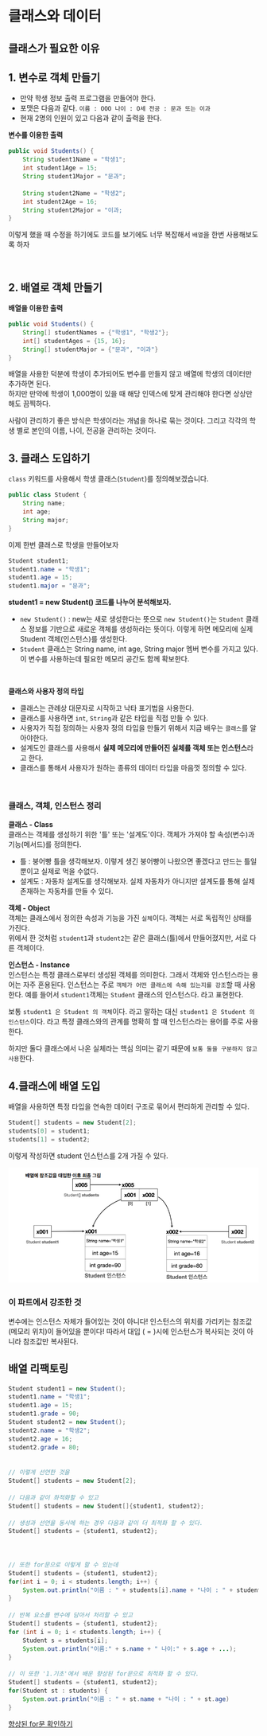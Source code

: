 # 클래스와 데이터

## 클래스가 필요한 이유

## 1. 변수로 객체 만들기
- 만약 학생 정보 출력 프로그램을 만들어야 한다.
- 포맷은 다음과 같다. `이름 : OOO 나이 : O세 전공 : 문과 또는 이과`
- 현재 2명의 인원이 있고 다음과 같이 출력을 한다.

**변수를 이용한 출력**

```java
public void Students() {
    String student1Name = "학생1";
    int student1Age = 15;
    String student1Major = "문과";
    
    String student2Name = "학생2";
    int student2Age = 16;
    String student2Major = "이과;
}
```
이렇게 했을 때 수정을 하기에도 코드를 보기에도 너무 복잡해서 `배열`을 한번 사용해보도록 하자

<br>


## 2. 배열로 객체 만들기
**배열을 이용한 출력**
```java
public void Students() {
    String[] studentNames = {"학생1", "학생2"};
    int[] studentAges = {15, 16};
    String[] studentMajor = {"문과", "이과"}
}
```
배열을 사용한 덕분에 학생이 추가되어도 변수를 만들지 않고 배열에 학생의 데이터만 추가하면 된다.   
하지만 만약에 학생이 1,000명이 있을 때 해당 인덱스에 맞게 관리해야 한다면 상상만 해도 끔찍하다.

사람이 관리하기 좋은 방식은 학생이라는 개념을 하나로 묶는 것이다. 그리고 각각의 학생 별로 본인의 이름, 나이, 전공을 관리하는 것이다.


## 3. 클래스 도입하기
`class` 키워드를 사용해서 학생 클래스(`Student`)를 정의해보겠습니다.
```java
public class Student {
    String name;
    int age;
    String major;
}
```
이제 한번 클래스로 학생을 만들어보자
```java
Student student1;
student1.name = "학생1";
student1.age = 15;
student1.major = "문과";
```

**student1 = new Student() 코드를 나누어 분석해보자.**
- `new Student()` : new는 새로 생성한다는 뜻으로 `new Student()`는 `Student` 클래스 정보를 기반으로 새로운 객체를 생성하라는 뜻이다. 이렇게 하면 메모리에 실제 Student 객체(인스턴스)를 생성한다.
- `Student` 클래스는 String name, int age, String major 멤버 변수를 가지고 있다. 이 변수를 사용하는데 필요한 메모리 공간도 함께 확보한다.


<br>

**클래스와 사용자 정의 타입**   
- 클래스는 관례상 대문자로 시작하고 낙타 표기법을 사용한다.
- 클래스를 사용하면 `int`, `String`과 같은 타입을 직접 만들 수 있다.
- 사용자가 직접 정의하는 사용자 정의 타입을 만들기 위해서 지금 배우는 `클래스`를 알아야한다.
- 설계도인 클래스를 사용해서 **실제 메모리에 만들어진 실체를 객체 또는 인스턴스**라고 한다.
- 클래스를 통해서 사용자가 원하는 종류의 데이터 타입을 마음껏 정의할 수 있다.

<br>

### 클래스, 객체, 인스턴스 정리
**클래스 - Class**    
클래스는 객체를 생성하기 위한 '틀' 또는 '설계도'이다. 객체가 가져야 할 속성(변수)과 기능(메서드)를 정의한다.
- 틀 : 붕어빵 틀을 생각해보자. 이렇게 생긴 붕어빵이 나왔으면 좋겠다고 만드는 틀일 뿐이고 실제로 먹을 수없다.
- 설계도 : 자동차 설계도를 생각해보자. 실제 자동차가 아니지만 설계도를 통해 실제 존재하는 자동차를 만들 수 있다.

**객체 - Object**   
객체는 클래스에서 정의한 속성과 기능을 가진 `실체`이다. 객체는 서로 독립적인 상태를 가진다.   
위에서 한 것처럼 `student1`과 `student2`는 같은 클래스(틀)에서 만들어졌지만, 서로 다른 객체이다.

**인스턴스 - Instance**   
인스턴스는 특정 클래스로부터 생성된 객체를 의미한다. 그래서 객체와 인스턴스라는 용어는 자주 혼용된다. 인스턴스는 주로 `객체가 어떤 클래스에 속해 있는지를 강조`할 때 사용한다. 예를 들어서 `student1`객체는 `Student` 클래스의 인스턴스다. 라고 표현한다.

보통 `student1 은 Student 의 객체`이다. 라고 말하는 대신 `student1 은 Student 의 인스턴스`이다. 라고 특정 클래스와의 관계를 명확히 할 때 인스턴스라는 용어를 주로 사용한다.

하지만 둘다 클래스에서 나온 실체라는 핵심 의미는 같기 때문에 `보통 둘을 구분하지 않고 사용`한다.


## 4.클래스에 배열 도입
배열을 사용하면 특정 타입을 연속한 데이터 구조로 묶어서 편리하게 관리할 수 있다.
```Java
Student[] students = new Student[2];
students[0] = student1;
students[1] = student2;
```
이렇게 작성하면 student 인스턴스를 2개 가질 수 있다.

<img src="./images/배열_참조값.png" >

### 이 파트에서 강조한 것
변수에는 인스턴스 자체가 들어있는 것이 아니다! 인스턴스의 위치를 가리키는 참조값(메모리 위치)이 들어있을 뿐이다! 따라서 대입
( = )시에 인스턴스가 복사되는 것이 아니라 참조값만 복사된다.


## 배열 리팩토링
```java
Student student1 = new Student();
student1.name = "학생1";
student1.age = 15;
student1.grade = 90;
Student student2 = new Student();
student2.name = "학생2";
student2.age = 16;
student2.grade = 80;


// 이렇게 선언한 것을
Student[] students = new Student[2];

// 다음과 같이 촤적화할 수 있고
Student[] students = new Student[]{student1, student2};

// 생성과 선언을 동시에 하는 경우 다음과 같이 더 최적화 할 수 있다.
Student[] students = {student1, student2};



// 또한 for문으로 이렇게 할 수 있는데
Student[] students = {student1, student2};
for(int i = 0; i < students.length; i++) {
    System.out.println("이름 : " + students[i].name + "나이 : " + students[i].age)
}

// 반복 요소를 변수에 담아서 처리할 수 있고
Student[] students = {student1, student2};
for (int i = 0; i < students.length; i++) {
    Student s = students[i];
    System.out.println("이름:" + s.name + " 나이:" + s.age + ...);
}

// 이 또한 '1.기초'에서 배운 향상된 for문으로 최적화 할 수 있다.
Student[] students = {student1, student2};
for(Student st : students) {
    System.out.println("이름 : " + st.name + "나이 : " + st.age)
}
```
[향상된 for문 확인하기](./1.기초.md#배열을-위한-향성된-for문-for-each문)














